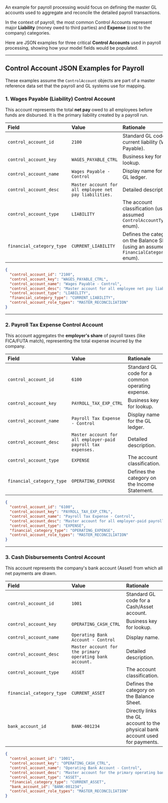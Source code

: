 An example for payroll processing would focus on defining the master GL accounts used to aggregate and reconcile the detailed payroll transactions.

In the context of payroll, the most common Control Accounts represent major **Liability** (money owed to third parties) and **Expense** (cost to the company) categories.

Here are JSON examples for three critical **Control Accounts** used in payroll processing, showing how your model fields would be populated.

-----

## Control Account JSON Examples for Payroll

These examples assume the `ControlAccount` objects are part of a master reference data set that the payroll and GL systems use for mapping.

### 1\. Wages Payable (Liability) Control Account

This account represents the total **net pay** owed to all employees before funds are disbursed. It is the primary liability created by a payroll run.

| Field | Value | Rationale |
| :--- | :--- | :--- |
| `control_account_id` | `2100` | Standard GL code for a current liability (Wages Payable). |
| `control_account_key` | `WAGES_PAYABLE_CTRL` | Business key for easy lookup. |
| `control_account_name` | `Wages Payable - Control` | Display name for the GL ledger. |
| `control_account_desc` | `Master account for all employee net pay liabilities.` | Detailed description. |
| `control_account_type` | `LIABILITY` | The account classification (using an assumed `ControlAccountTypes` enum). |
| `financial_category_type` | `CURRENT_LIABILITY` | Defines the category on the Balance Sheet (using an assumed `FinancialCategoryTypes` enum). |

```json
{
  "control_account_id": "2100",
  "control_account_key": "WAGES_PAYABLE_CTRL",
  "control_account_name": "Wages Payable - Control",
  "control_account_desc": "Master account for all employee net pay liabilities.",
  "control_account_type": "LIABILITY",
  "financial_category_type": "CURRENT_LIABILITY",
  "control_account_role_types": "MASTER_RECONCILIATION" 
}
```

-----

### 2\. Payroll Tax Expense Control Account

This account aggregates the **employer's share** of payroll taxes (like FICA/FUTA match), representing the total expense incurred by the company.

| Field | Value | Rationale |
| :--- | :--- | :--- |
| `control_account_id` | `6100` | Standard GL code for a common operating expense. |
| `control_account_key` | `PAYROLL_TAX_EXP_CTRL` | Business key for lookup. |
| `control_account_name` | `Payroll Tax Expense - Control` | Display name for the GL ledger. |
| `control_account_desc` | `Master account for all employer-paid payroll tax expenses.` | Detailed description. |
| `control_account_type` | `EXPENSE` | The account classification. |
| `financial_category_type` | `OPERATING_EXPENSE` | Defines the category on the Income Statement. |

```json
{
  "control_account_id": "6100",
  "control_account_key": "PAYROLL_TAX_EXP_CTRL",
  "control_account_name": "Payroll Tax Expense - Control",
  "control_account_desc": "Master account for all employer-paid payroll tax expenses.",
  "control_account_type": "EXPENSE",
  "financial_category_type": "OPERATING_EXPENSE",
  "control_account_role_types": "MASTER_RECONCILIATION"
}
```

-----

### 3\. Cash Disbursements Control Account

This account represents the company's bank account (Asset) from which all net payments are drawn.

| Field | Value | Rationale |
| :--- | :--- | :--- |
| `control_account_id` | `1001` | Standard GL code for a Cash/Asset account. |
| `control_account_key` | `OPERATING_CASH_CTRL` | Business key for lookup. |
| `control_account_name` | `Operating Bank Account - Control` | Display name. |
| `control_account_desc` | `Master account for the primary operating bank account.` | Detailed description. |
| `control_account_type` | `ASSET` | The account classification. |
| `financial_category_type` | `CURRENT_ASSET` | Defines the category on the Balance Sheet. |
| `bank_account_id` | `BANK-001234` | Directly links the GL account to the physical bank account used for payments. |

```json
{
  "control_account_id": "1001",
  "control_account_key": "OPERATING_CASH_CTRL",
  "control_account_name": "Operating Bank Account - Control",
  "control_account_desc": "Master account for the primary operating bank account.",
  "control_account_type": "ASSET",
  "financial_category_type": "CURRENT_ASSET",
  "bank_account_id": "BANK-001234",
  "control_account_role_types": "MASTER_RECONCILIATION"
}
```